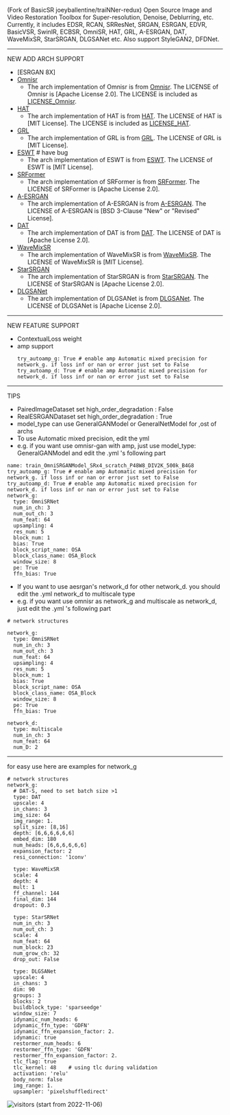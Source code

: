 (Fork of BasicSR joeyballentine/traiNNer-redux) Open Source Image and Video Restoration Toolbox for Super-resolution, Denoise, Deblurring, etc. Currently, it includes EDSR, RCAN, SRResNet, SRGAN, ESRGAN, EDVR, BasicVSR, SwinIR, ECBSR, OmniSR, HAT, GRL, A-ESRGAN, DAT, WaveMixSR, StarSRGAN, DLGSANet etc. Also support StyleGAN2, DFDNet.

***************************
NEW ADD ARCH SUPPORT
- [ESRGAN 8X]
- [Omnisr](https://github.com/Francis0625/Omni-SR)
  - The arch implementation of Omnisr is from [Omnisr](https://github.com/Francis0625/Omni-SR). The LICENSE of Omnisr is [Apache License 2.0]. The LICENSE is included as [LICENSE_Omnisr](LICENSE/LICENSE_Omnisr).
- [HAT](https://github.com/XPixelGroup/HAT)
  - The arch implementation of HAT is from [HAT](https://github.com/XPixelGroup/HAT). The LICENSE of HAT is [MIT License]. The LICENSE is included as [LICENSE_HAT](LICENSE/LICENSE_HAT).
- [GRL](https://github.com/ofsoundof/GRL-Image-Restoration/tree/main)
  - The arch implementation of GRL is from [GRL](https://github.com/ofsoundof/GRL-Image-Restoration/tree/main). The LICENSE of GRL is [MIT License]. 
- [ESWT](https://github.com/Fried-Rice-Lab/FriedRiceLab) # have bug
  - The arch implementation of ESWT is from [ESWT](https://github.com/Fried-Rice-Lab/FriedRiceLab). The LICENSE of ESWT is [MIT License]. 
- [SRFormer](https://github.com/HVision-NKU/SRFormer)
  - The arch implementation of SRFormer is from [SRFormer](https://github.com/HVision-NKU/SRFormer). The LICENSE of SRFormer is [Apache License 2.0]. 
- [A-ESRGAN](https://github.com/stroking-fishes-ml-corp/A-ESRGAN)
  - The arch implementation of A-ESRGAN is from [A-ESRGAN](https://github.com/stroking-fishes-ml-corp/A-ESRGAN). The LICENSE of A-ESRGAN is [BSD 3-Clause "New" or "Revised" License].
- [DAT](https://github.com/zhengchen1999/DAT)
  - The arch implementation of DAT is from [DAT](https://github.com/zhengchen1999/DAT). The LICENSE of DAT is [Apache License 2.0].
- [WaveMixSR](https://github.com/pranavphoenix/WaveMixSR)
  - The arch implementation of WaveMixSR is from [WaveMixSR](https://github.com/pranavphoenix/WaveMixSR). The LICENSE of WaveMixSR is [MIT License].
- [StarSRGAN](https://github.com/kynthesis/StarSRGAN)
  - The arch implementation of StarSRGAN is from [StarSRGAN](https://github.com/kynthesis/StarSRGAN). The LICENSE of StarSRGAN is [Apache License 2.0].
- [DLGSANet](https://github.com/NeonLeexiang/DLGSANet)
  - The arch implementation of DLGSANet is from [DLGSANet](https://github.com/NeonLeexiang/DLGSANet). The LICENSE of DLGSANet is [Apache License 2.0].

***************************
NEW FEATURE SUPPORT
-  ContextualLoss weight
- amp support
  ```
  try_autoamp_g: True # enable amp Automatic mixed precision for network_g. if loss inf or nan or error just set to False
  try_autoamp_d: True # enable amp Automatic mixed precision for network_d. if loss inf or nan or error just set to False
  ```
  
***************************
TIPS
- PairedImageDataset set high_order_degradation : False
- RealESRGANDataset set high_order_degradation : True
- model_type can use GeneralGANModel or GeneralNetModel for ,ost of archs
- To use Automatic mixed precision, edit the yml
- e.g.  if you want use omnisr-gan with amp, just use model_type: GeneralGANModel and edit the .yml 's following part
```
name: train_OmniSRGANModel_SRx4_scratch_P48W8_DIV2K_500k_B4G8
try_autoamp_g: True # enable amp Automatic mixed precision for network_g. if loss inf or nan or error just set to False
try_autoamp_d: True # enable amp Automatic mixed precision for network_d. if loss inf or nan or error just set to False
network_g:
  type: OmniSRNet
  num_in_ch: 3
  num_out_ch: 3
  num_feat: 64
  upsampling: 4
  res_num: 5
  block_num: 1
  bias: True
  block_script_name: OSA
  block_class_name: OSA_Block
  window_size: 8
  pe: True
  ffn_bias: True
```
- If you want to use aesrgan's network_d for other network_d. you should edit the .yml network_d to multiscale type
- e.g. if you want use omnisr as network_g and multiscale as network_d, just edit the .yml 's following part
```
# network structures

network_g:
  type: OmniSRNet
  num_in_ch: 3
  num_out_ch: 3
  num_feat: 64
  upsampling: 4
  res_num: 5
  block_num: 1
  bias: True
  block_script_name: OSA
  block_class_name: OSA_Block
  window_size: 8
  pe: True
  ffn_bias: True

network_d:
  type: multiscale
  num_in_ch: 3
  num_feat: 64
  num_D: 2
```
***************************
for easy use here are examples for network_g
```
# network structures
network_g:
  # DAT-S, need to set batch size >1
  type: DAT
  upscale: 4
  in_chans: 3
  img_size: 64
  img_range: 1.
  split_size: [8,16]
  depth: [6,6,6,6,6,6]
  embed_dim: 180
  num_heads: [6,6,6,6,6,6]
  expansion_factor: 2
  resi_connection: '1conv'

  type: WaveMixSR
  scale: 4
  depth: 4
  mult: 1
  ff_channel: 144
  final_dim: 144
  dropout: 0.3

  type: StarSRNet
  num_in_ch: 3
  num_out_ch: 3
  scale: 4
  num_feat: 64
  num_block: 23
  num_grow_ch: 32
  drop_out: False

  type: DLGSANet
  upscale: 4
  in_chans: 3
  dim: 90
  groups: 3
  blocks: 2
  buildblock_type: 'sparseedge'
  window_size: 7
  idynamic_num_heads: 6
  idynamic_ffn_type: 'GDFN'
  idynamic_ffn_expansion_factor: 2.
  idynamic: true
  restormer_num_heads: 6
  restormer_ffn_type: 'GDFN'
  restormer_ffn_expansion_factor: 2.
  tlc_flag: true
  tlc_kernel: 48    # using tlc during validation
  activation: 'relu'
  body_norm: false
  img_range: 1.
  upsampler: 'pixelshuffledirect'
```

![visitors](https://visitor-badge.glitch.me/badge?page_id=XPixelGroup/BasicSR) (start from 2022-11-06)
